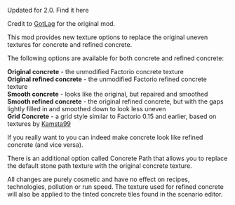Updated for 2.0. Find it here []()

Credit to [GotLag](https://mods.factorio.com/user/GotLag) for the original mod.

This mod provides new texture options to replace the original uneven textures for concrete and refined concrete.

The following options are available for both concrete and refined concrete:

**Original concrete** - the unmodified Factorio concrete texture </br>
**Original refined concrete** - the unmodified Factorio refined concrete texture </br>
**Smooth concrete** - looks like the original, but repaired and smoothed </br>
**Smooth refined concrete** - the original refined concrete, but with the gaps lightly filled in and smoothed down to look less uneven </br>
**Grid Concrete** - a grid style similar to Factorio 0.15 and earlier, based on textures by [Kamsta99](https://mods.factorio.com/user/Kamsta99)

If you really want to you can indeed make concrete look like refined concrete (and vice versa).

There is an additional option called Concrete Path that allows you to replace the default stone path texture with the original concrete texture.

All changes are purely cosmetic and have no effect on recipes, technologies, pollution or run speed.
The texture used for refined concrete will also be applied to the tinted concrete tiles found in the scenario editor. 

